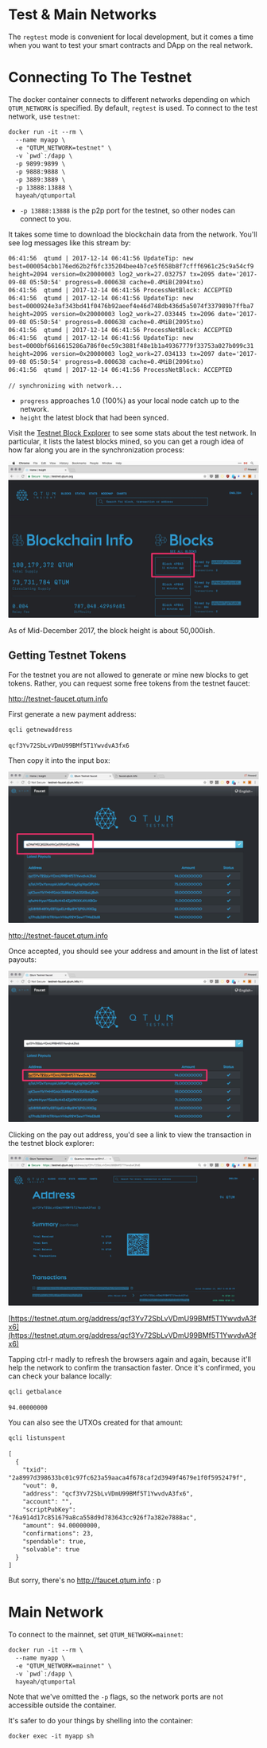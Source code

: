 # Test & Main Networks

The `regtest` mode is convenient for local development, but it comes a time when you want to test your smart contracts and DApp on the real network.

# Connecting To The Testnet

The docker container connects to different networks depending on which `QTUM_NETWORK` is specified. By default, `regtest` is used. To connect to the test network, use `testnet`:

```
docker run -it --rm \
  --name myapp \
  -e "QTUM_NETWORK=testnet" \
  -v `pwd`:/dapp \
  -p 9899:9899 \
  -p 9888:9888 \
  -p 3889:3889 \
  -p 13888:13888 \
  hayeah/qtumportal
```

* `-p 13888:13888` is the p2p port for the testnet, so other nodes can connect to you.

It takes some time to download the blockchain data from the network. You'll see log messages like this stream by:

```
06:41:56  qtumd | 2017-12-14 06:41:56 UpdateTip: new best=000054cbb176ed62b2f6fc335204bee4b7ce5f658b8f7cfff6961c25c9a54cf9 height=2094 version=0x20000003 log2_work=27.032757 tx=2095 date='2017-09-08 05:50:54' progress=0.000638 cache=0.4MiB(2094txo)
06:41:56  qtumd | 2017-12-14 06:41:56 ProcessNetBlock: ACCEPTED
06:41:56  qtumd | 2017-12-14 06:41:56 UpdateTip: new best=0000924e3af343bd41f0476b92aeef4e46d748db436d5a5074f337989b7ffba7 height=2095 version=0x20000003 log2_work=27.033445 tx=2096 date='2017-09-08 05:50:54' progress=0.000638 cache=0.4MiB(2095txo)
06:41:56  qtumd | 2017-12-14 06:41:56 ProcessNetBlock: ACCEPTED
06:41:56  qtumd | 2017-12-14 06:41:56 UpdateTip: new best=0000bf6616615286a786f0ec59c3881f48e1b1a49367779f33753a027b099c31 height=2096 version=0x20000003 log2_work=27.034133 tx=2097 date='2017-09-08 05:50:54' progress=0.000638 cache=0.4MiB(2096txo)
06:41:56  qtumd | 2017-12-14 06:41:56 ProcessNetBlock: ACCEPTED

// synchronizing with network...
```

* `progress` approaches 1.0 (100%) as your local node catch up to the network.
* `height` the latest block that had been synced.

Visit the [Testnet Block Explorer](https://testnet.qtum.org/) to see some stats about the test network. In particular, it lists the latest blocks mined, so you can get a rough idea of how far along you are in the synchronization process:

![](networks/test-explorer.jpg)

As of Mid-December 2017, the block height is about 50,000ish.

## Getting Testnet Tokens

For the testnet you are not allowed to generate or mine new blocks to get tokens. Rather, you can request some free tokens from the testnet faucet:

http://testnet-faucet.qtum.info

First generate a new payment address:

```
qcli getnewaddress

qcf3Yv72SbLvVDmU99BMf5T1YwvdvA3fx6
```

Then copy it into the input box:

![](networks/faucet.jpg)

http://testnet-faucet.qtum.info

Once accepted, you should see your address and amount in the list of latest payouts:

![](networks/faucet-paid.jpg)

Clicking on the pay out address, you'd see a link to view the transaction in the testnet block explorer:

![](networks/faucet-pay-tx.jpg)

[https://testnet.qtum.org/address/qcf3Yv72SbLvVDmU99BMf5T1YwvdvA3fx6](https://testnet.qtum.org/address/qcf3Yv72SbLvVDmU99BMf5T1YwvdvA3fx6)

Tapping ctrl-r madly to refresh the browsers again and again, because it'll help the network to confirm the transaction faster. Once it's confirmed, you can check your balance locally:

```
qcli getbalance

94.00000000
```

You can also see the UTXOs created for that amount:

```
qcli listunspent

[
  {
    "txid": "2a8997d398633bc01c97fc623a59aaca4f678caf2d3949f4679e1f0f5952479f",
    "vout": 0,
    "address": "qcf3Yv72SbLvVDmU99BMf5T1YwvdvA3fx6",
    "account": "",
    "scriptPubKey": "76a914d17c851679a8ca558d9d783643cc926f7a382e7888ac",
    "amount": 94.00000000,
    "confirmations": 23,
    "spendable": true,
    "solvable": true
  }
]
```

But sorry, there's no http://faucet.qtum.info : p

# Main Network

To connect to the mainnet, set `QTUM_NETWORK=mainnet`:

```
docker run -it --rm \
  --name myapp \
  -e "QTUM_NETWORK=mainnet" \
  -v `pwd`:/dapp \
  hayeah/qtumportal
```

Note that we've omitted the `-p` flags, so the network ports are not accessible outside the container.

It's safer to do your things by shelling into the container:

```
docker exec -it myapp sh
```

